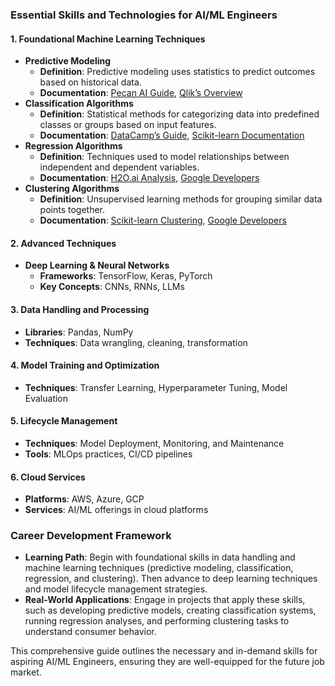 ### Essential Skills and Technologies for AI/ML Engineers

#### 1. Foundational Machine Learning Techniques
- **Predictive Modeling**
  - **Definition**: Predictive modeling uses statistics to predict outcomes based on historical data.
  - **Documentation**: [Pecan AI Guide](https://www.pecan.ai/blog/predictive-modeling/), [Qlik’s Overview](https://www.qlik.com/us/predictive-analytics/predictive-modeling)
- **Classification Algorithms**
  - **Definition**: Statistical methods for categorizing data into predefined classes or groups based on input features.
  - **Documentation**: [DataCamp’s Guide](https://www.datacamp.com/blog/classification-machine-learning), [Scikit-learn Documentation](https://scikit-learn.org/stable/modules/clustering.html)
- **Regression Algorithms**
  - **Definition**: Techniques used to model relationships between independent and dependent variables.
  - **Documentation**: [H2O.ai Analysis](https://h2o.ai/wiki/regression/), [Google Developers](https://developers.google.com/machine-learning/crash-course/linear-regression)
- **Clustering Algorithms**
  - **Definition**: Unsupervised learning methods for grouping similar data points together.
  - **Documentation**: [Scikit-learn Clustering](https://scikit-learn.org/stable/modules/clustering.html), [Google Developers](https://developers.google.com/machine-learning/clustering/clustering-algorithms)

#### 2. Advanced Techniques
- **Deep Learning & Neural Networks**
  - **Frameworks**: TensorFlow, Keras, PyTorch
  - **Key Concepts**: CNNs, RNNs, LLMs

#### 3. Data Handling and Processing
- **Libraries**: Pandas, NumPy
- **Techniques**: Data wrangling, cleaning, transformation

#### 4. Model Training and Optimization
- **Techniques**: Transfer Learning, Hyperparameter Tuning, Model Evaluation

#### 5. Lifecycle Management
- **Techniques**: Model Deployment, Monitoring, and Maintenance
- **Tools**: MLOps practices, CI/CD pipelines

#### 6. Cloud Services
- **Platforms**: AWS, Azure, GCP
- **Services**: AI/ML offerings in cloud platforms

### Career Development Framework
- **Learning Path**: Begin with foundational skills in data handling and machine learning techniques (predictive modeling, classification, regression, and clustering). Then advance to deep learning techniques and model lifecycle management strategies.
- **Real-World Applications**: Engage in projects that apply these skills, such as developing predictive models, creating classification systems, running regression analyses, and performing clustering tasks to understand consumer behavior.

This comprehensive guide outlines the necessary and in-demand skills for aspiring AI/ML Engineers, ensuring they are well-equipped for the future job market.